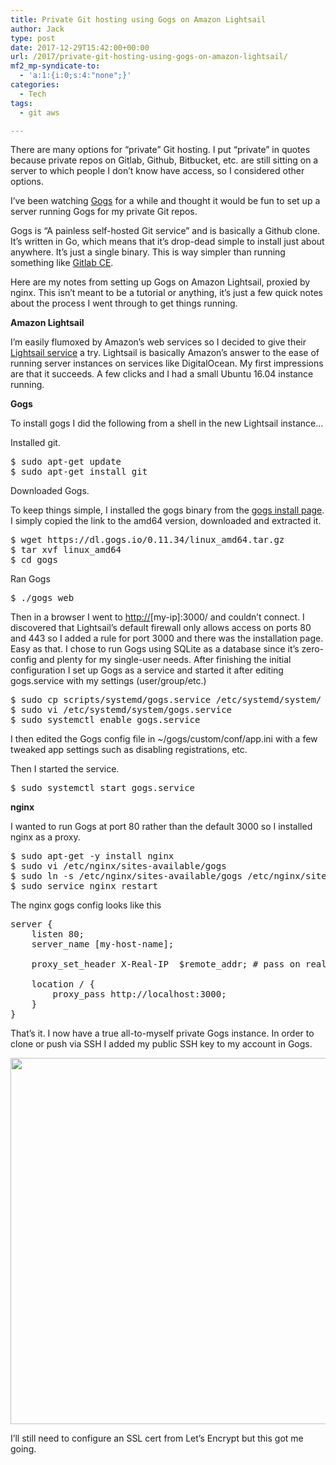 ```yaml
---
title: Private Git hosting using Gogs on Amazon Lightsail
author: Jack
type: post
date: 2017-12-29T15:42:00+00:00
url: /2017/private-git-hosting-using-gogs-on-amazon-lightsail/
mf2_mp-syndicate-to:
  - 'a:1:{i:0;s:4:"none";}'
categories:
  - Tech
tags:
  - git aws

---
```

There are many options for &#8220;private&#8221; Git hosting. I put &#8220;private&#8221; in quotes because private repos on Gitlab, Github, Bitbucket, etc. are still sitting on a server to which people I don&#8217;t know have access, so I considered other options.

I&#8217;ve been watching [Gogs][1] for a while and thought it would be fun to set up a server running Gogs for my private Git repos.

Gogs is &#8220;A painless self-hosted Git service&#8221; and is basically a Github clone. It&#8217;s written in Go, which means that it&#8217;s drop-dead simple to install just about anywhere. It&#8217;s just a single binary. This is way simpler than running something like [Gitlab CE][2].

Here are my notes from setting up Gogs on Amazon Lightsail, proxied by nginx. This isn&#8217;t meant to be a tutorial or anything, it&#8217;s just a few quick notes about the process I went through to get things running.

**Amazon Lightsail**

I&#8217;m easily flumoxed by Amazon&#8217;s web services so I decided to give their [Lightsail service][3] a try. Lightsail is basically Amazon&#8217;s answer to the ease of running server instances on services like DigitalOcean. My first impressions are that it succeeds. A few clicks and I had a small Ubuntu 16.04 instance running.

**Gogs**

To install gogs I did the following from a shell in the new Lightsail instance…

Installed git.

<div class="org-src-container">
  <pre class="src src-bash">$ sudo apt-get update
$ sudo apt-get install git
</pre>
</div>

Downloaded Gogs.

To keep things simple, I installed the gogs binary from the [gogs install page][4]. I simply copied the link to the amd64 version, downloaded and extracted it.

<div class="org-src-container">
  <pre class="src src-bash">$ wget https://dl.gogs.io/0.11.34/linux_amd64.tar.gz
$ tar xvf linux_amd64
$ cd gogs
</pre>
</div>

Ran Gogs

<div class="org-src-container">
  <pre class="src src-bash">$ ./gogs web
</pre>
</div>

Then in a browser I went to <http://>[my-ip]:3000/ and couldn&#8217;t connect. I discovered that Lightsail&#8217;s default firewall only allows access on ports 80 and 443 so I added a rule for port 3000 and there was the installation page. Easy as that. I chose to run Gogs using SQLite as a database since it&#8217;s zero-config and plenty for my single-user needs. After finishing the initial configuration I set up Gogs as a service and started it after editing gogs.service with my settings (user/group/etc.)

<div class="org-src-container">
  <pre class="src src-bash">$ sudo cp scripts/systemd/gogs.service /etc/systemd/system/
$ sudo vi /etc/systemd/system/gogs.service
$ sudo systemctl enable gogs.service
</pre>
</div>

I then edited the Gogs config file in ~/gogs/custom/conf/app.ini with a few tweaked app settings such as disabling registrations, etc.

Then I started the service.

<div class="org-src-container">
  <pre class="src src-bash">$ sudo systemctl start gogs.service
</pre>
  
  <p class="src src-bash">
    <strong>nginx</strong>
  </p>
</div>

I wanted to run Gogs at port 80 rather than the default 3000 so I installed nginx as a proxy.

<div class="org-src-container">
  <pre class="src src-bash">$ sudo apt-get -y install nginx
$ sudo vi /etc/nginx/sites-available/gogs
$ sudo ln -s /etc/nginx/sites-available/gogs /etc/nginx/sites-enabled/gogs
$ sudo service nginx restart
</pre>
</div>

The nginx gogs config looks like this

<pre class="example">server {
    listen 80;
    server_name [my-host-name];

    proxy_set_header X-Real-IP  $remote_addr; # pass on real client IP

    location / {
        proxy_pass http://localhost:3000;
    }
}
</pre>

That&#8217;s it. I now have a true all-to-myself private Gogs instance. In order to clone or push via SSH I added my public SSH key to my account in Gogs.

<img class="alignnone size-large wp-image-735" src="https://jack.baty.net/wp-content/uploads/2017/12/jack-Dashboard-Gogs-2017-12-29-10-30-50-1024x586.png" alt="" width="1024" height="586" srcset="https://jack.baty.net/wp-content/uploads/2017/12/jack-Dashboard-Gogs-2017-12-29-10-30-50-1024x586.png 1024w, https://jack.baty.net/wp-content/uploads/2017/12/jack-Dashboard-Gogs-2017-12-29-10-30-50-300x172.png 300w, https://jack.baty.net/wp-content/uploads/2017/12/jack-Dashboard-Gogs-2017-12-29-10-30-50-768x440.png 768w, https://jack.baty.net/wp-content/uploads/2017/12/jack-Dashboard-Gogs-2017-12-29-10-30-50-750x429.png 750w, https://jack.baty.net/wp-content/uploads/2017/12/jack-Dashboard-Gogs-2017-12-29-10-30-50.png 1036w" sizes="(max-width: 1024px) 100vw, 1024px" />

I&#8217;ll still need to configure an SSL cert from Let&#8217;s Encrypt but this got me going.

 [1]: https://gogs.io
 [2]: https://gitlab.com/gitlab-org/gitlab-ce
 [3]: https://amazonlightsail.com
 [4]: https://gogs.io/docs/installation/install_from_binary